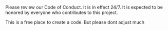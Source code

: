 Please review our Code of Conduct.
It is in effect 24/7. It is expected to be honored by everyone who contributes to this project.


This is a free place to create a code. But please dont adjust much
